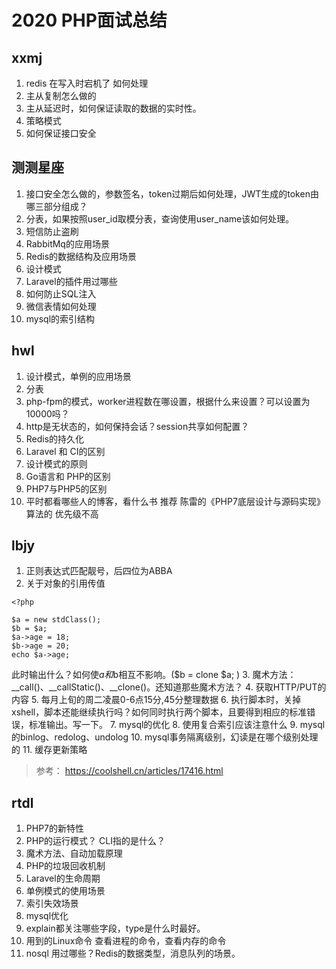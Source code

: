 # 2020 PHP面试总结
## xxmj
1. redis 在写入时宕机了  如何处理
2. 主从复制怎么做的
3. 主从延迟时，如何保证读取的数据的实时性。
4. 策略模式
5. 如何保证接口安全
## 测测星座
1. 接口安全怎么做的，参数签名，token过期后如何处理，JWT生成的token由哪三部分组成？
2. 分表，如果按照user_id取模分表，查询使用user_name该如何处理。
3. 短信防止盗刷
4. RabbitMq的应用场景
5. Redis的数据结构及应用场景
6. 设计模式
7. Laravel的插件用过哪些
8. 如何防止SQL注入
9. 微信表情如何处理
10. mysql的索引结构
##  hwl
1. 设计模式，单例的应用场景
2. 分表
3. php-fpm的模式，worker进程数在哪设置，根据什么来设置？可以设置为10000吗？
4. http是无状态的，如何保持会话？session共享如何配置？
3. Redis的持久化
4. Laravel 和 CI的区别
5. 设计模式的原则
6. Go语言和 PHP的区别
7. PHP7与PHP5的区别
8. 平时都看哪些人的博客，看什么书
推荐 陈雷的《PHP7底层设计与源码实现》 算法的 优先级不高

## lbjy
1. 正则表达式匹配靓号，后四位为ABBA
2. 关于对象的引用传值
```
<?php

$a = new stdClass();
$b = $a;
$a->age = 18;
$b->age = 20;
echo $a->age;
``` 
此时输出什么？如何使$a和$b相互不影响。($b = clone $a; )
3. 魔术方法：__call()、__callStatic()、__clone()。还知道那些魔术方法？
4. 获取HTTP/PUT的内容
5. 每月上旬的周二凌晨0-6点15分,45分整理数据
6. 执行脚本时，关掉xshell，脚本还能继续执行吗？如何同时执行两个脚本，且要得到相应的标准错误，标准输出。写一下。
7. mysql的优化
8. 使用复合索引应该注意什么
9. mysql的binlog、redolog、undolog
10. mysql事务隔离级别，幻读是在哪个级别处理的
11. 缓存更新策略
>参考： https://coolshell.cn/articles/17416.html

## rtdl
1. PHP7的新特性
2. PHP的运行模式？  CLI指的是什么？
3. 魔术方法、自动加载原理
4. PHP的垃圾回收机制
5. Laravel的生命周期
6. 单例模式的使用场景
7. 索引失效场景
8. mysql优化
9. explain都关注哪些字段，type是什么时最好。
10. 用到的Linux命令   查看进程的命令，查看内存的命令
11. nosql 用过哪些？Redis的数据类型，消息队列的场景。
